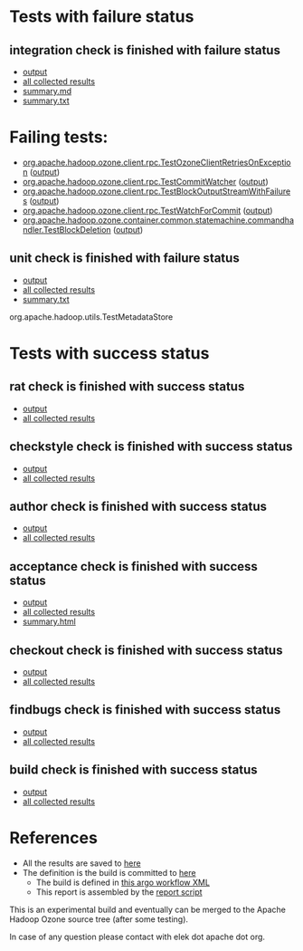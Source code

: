 # Tests with failure status

## integration check is finished with failure status

   * [output](https://raw.githubusercontent.com/elek/ozone-ci/master/pr/pr-hdds-2141-4zm8s/integration/output.log)
   * [all collected results](https://github.com/elek/ozone-ci/tree/master/pr/pr-hdds-2141-4zm8s/integration)
   * [summary.md](https://github.com/elek/ozone-ci/tree/master/pr/pr-hdds-2141-4zm8s/integration/summary.md)
   * [summary.txt](https://github.com/elek/ozone-ci/tree/master/pr/pr-hdds-2141-4zm8s/integration/summary.txt)

# Failing tests: 

 * [org.apache.hadoop.ozone.client.rpc.TestOzoneClientRetriesOnException](hadoop-ozone/integration-test/org.apache.hadoop.ozone.client.rpc.TestOzoneClientRetriesOnException.txt) ([output](hadoop-ozone/integration-test/org.apache.hadoop.ozone.client.rpc.TestOzoneClientRetriesOnException-output.txt/))
 * [org.apache.hadoop.ozone.client.rpc.TestCommitWatcher](hadoop-ozone/integration-test/org.apache.hadoop.ozone.client.rpc.TestCommitWatcher.txt) ([output](hadoop-ozone/integration-test/org.apache.hadoop.ozone.client.rpc.TestCommitWatcher-output.txt/))
 * [org.apache.hadoop.ozone.client.rpc.TestBlockOutputStreamWithFailures](hadoop-ozone/integration-test/org.apache.hadoop.ozone.client.rpc.TestBlockOutputStreamWithFailures.txt) ([output](hadoop-ozone/integration-test/org.apache.hadoop.ozone.client.rpc.TestBlockOutputStreamWithFailures-output.txt/))
 * [org.apache.hadoop.ozone.client.rpc.TestWatchForCommit](hadoop-ozone/integration-test/org.apache.hadoop.ozone.client.rpc.TestWatchForCommit.txt) ([output](hadoop-ozone/integration-test/org.apache.hadoop.ozone.client.rpc.TestWatchForCommit-output.txt/))
 * [org.apache.hadoop.ozone.container.common.statemachine.commandhandler.TestBlockDeletion](hadoop-ozone/integration-test/org.apache.hadoop.ozone.container.common.statemachine.commandhandler.TestBlockDeletion.txt) ([output](hadoop-ozone/integration-test/org.apache.hadoop.ozone.container.common.statemachine.commandhandler.TestBlockDeletion-output.txt/))

## unit check is finished with failure status

   * [output](https://raw.githubusercontent.com/elek/ozone-ci/master/pr/pr-hdds-2141-4zm8s/unit/output.log)
   * [all collected results](https://github.com/elek/ozone-ci/tree/master/pr/pr-hdds-2141-4zm8s/unit)
   * [summary.txt](https://github.com/elek/ozone-ci/tree/master/pr/pr-hdds-2141-4zm8s/unit/summary.txt)

org.apache.hadoop.utils.TestMetadataStore


# Tests with success status

## rat check is finished with success status

   * [output](https://raw.githubusercontent.com/elek/ozone-ci/master/pr/pr-hdds-2141-4zm8s/rat/output.log)
   * [all collected results](https://github.com/elek/ozone-ci/tree/master/pr/pr-hdds-2141-4zm8s/rat)


## checkstyle check is finished with success status

   * [output](https://raw.githubusercontent.com/elek/ozone-ci/master/pr/pr-hdds-2141-4zm8s/checkstyle/output.log)
   * [all collected results](https://github.com/elek/ozone-ci/tree/master/pr/pr-hdds-2141-4zm8s/checkstyle)


## author check is finished with success status

   * [output](https://raw.githubusercontent.com/elek/ozone-ci/master/pr/pr-hdds-2141-4zm8s/author/output.log)
   * [all collected results](https://github.com/elek/ozone-ci/tree/master/pr/pr-hdds-2141-4zm8s/author)


## acceptance check is finished with success status

   * [output](https://raw.githubusercontent.com/elek/ozone-ci/master/pr/pr-hdds-2141-4zm8s/acceptance/output.log)
   * [all collected results](https://github.com/elek/ozone-ci/tree/master/pr/pr-hdds-2141-4zm8s/acceptance)
   * [summary.html](https://elek.github.io/ozone-ci/pr/pr-hdds-2141-4zm8s/acceptance/summary.html)


## checkout check is finished with success status

   * [output](https://raw.githubusercontent.com/elek/ozone-ci/master/pr/pr-hdds-2141-4zm8s/checkout/output.log)
   * [all collected results](https://github.com/elek/ozone-ci/tree/master/pr/pr-hdds-2141-4zm8s/checkout)


## findbugs check is finished with success status

   * [output](https://raw.githubusercontent.com/elek/ozone-ci/master/pr/pr-hdds-2141-4zm8s/findbugs/output.log)
   * [all collected results](https://github.com/elek/ozone-ci/tree/master/pr/pr-hdds-2141-4zm8s/findbugs)


## build check is finished with success status

   * [output](https://raw.githubusercontent.com/elek/ozone-ci/master/pr/pr-hdds-2141-4zm8s/build/output.log)
   * [all collected results](https://github.com/elek/ozone-ci/tree/master/pr/pr-hdds-2141-4zm8s/build)




# References

 * All the results are saved to [here](https://github.com/elek/ozone-ci/tree/master/pr/pr-hdds-2141-4zm8s/)
 * The definition is the build is committed to [here](https://github.com/elek/argo-ozone)
    * The build is defined in [this argo workflow XML](https://github.com/elek/argo-ozone/blob/master/ozone-build.yaml)
    * This report is assembled by the [report script](https://github.com/elek/argo-ozone/blob/master/scripts/report.sh)

This is an experimental build and eventually can be merged to the Apache Hadoop Ozone source tree (after some testing).

In case of any question please contact with elek dot apache dot org.
